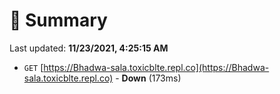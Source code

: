 # 📖 Summary
Last updated: **11/23/2021, 4:25:15 AM**

- `GET` [https://Bhadwa-sala.toxicblte.repl.co](https://Bhadwa-sala.toxicblte.repl.co) - **Down** (173ms)
